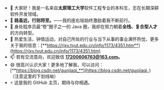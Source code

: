 - 👋 大家好！我是一名来自**太原理工大学**软件工程专业的本科生，志在长期深耕软件开发领域。
- 👀 **路虽远，行则将至。**——我的座右铭始终激励着我不断前行。
- 🌱 身处程序员最“卷”圈子之一的 Java 圈，我却在努力朝着**全栈、复合型人才**的方向转型。
- 💞️ 热爱生活，钟情运动，对自己所处的行业与当下从事的事业满怀热忱，更多关于我的信息：[**https://rjxy.tyut.edu.cn/info/1173/4351.htm**](https://rjxy.tyut.edu.cn/info/1173/4351.htm)
- 📫 若有交流意向，欢迎致信 **17200606763@163.com。**
- 😄 很高兴认识大家！更多地了解我，可以访问：[**https://blog.csdn.net/guojiaqi_**](https://blog.csdn.net/guojiaqi_) （注意这里的下划线呦）
- ⚡ 这是我的 GitHub 主页，期待与你相遇。
